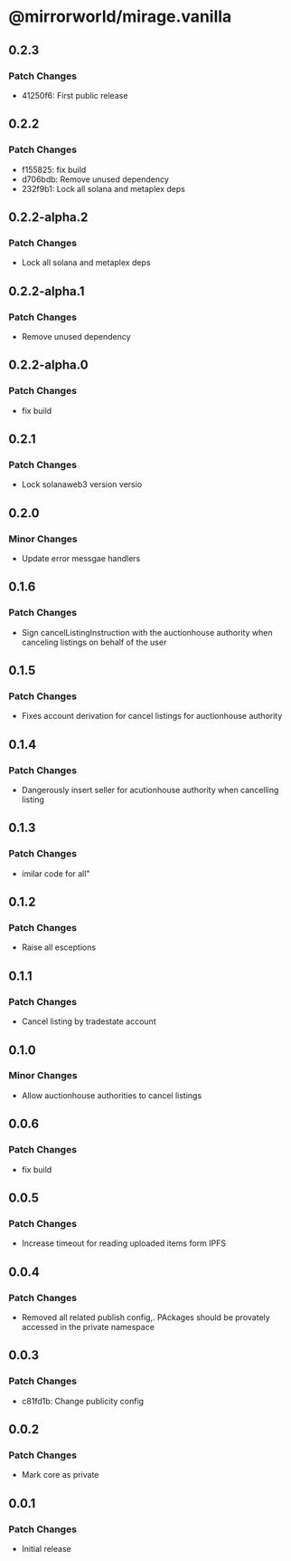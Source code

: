 # @mirrorworld/mirage.vanilla

## 0.2.3

### Patch Changes

- 41250f6: First public release

## 0.2.2

### Patch Changes

- f155825: fix build
- d706bdb: Remove unused dependency
- 232f9b1: Lock all solana and metaplex deps

## 0.2.2-alpha.2

### Patch Changes

- Lock all solana and metaplex deps

## 0.2.2-alpha.1

### Patch Changes

- Remove unused dependency

## 0.2.2-alpha.0

### Patch Changes

- fix build

## 0.2.1

### Patch Changes

- Lock solanaweb3 version versio

## 0.2.0

### Minor Changes

- Update error messgae handlers

## 0.1.6

### Patch Changes

- Sign cancelListingInstruction with the auctionhouse authority when canceling listings on behalf of the user

## 0.1.5

### Patch Changes

- Fixes account derivation for cancel listings for auctionhouse authority

## 0.1.4

### Patch Changes

- Dangerously insert seller for acutionhouse authority when cancelling listing

## 0.1.3

### Patch Changes

- imilar code for all"

## 0.1.2

### Patch Changes

- Raise all esceptions

## 0.1.1

### Patch Changes

- Cancel listing by tradestate account

## 0.1.0

### Minor Changes

- Allow auctionhouse authorities to cancel listings

## 0.0.6

### Patch Changes

- fix build

## 0.0.5

### Patch Changes

- Increase timeout for reading uploaded items form IPFS

## 0.0.4

### Patch Changes

- Removed all related publish config,. PAckages should be provately accessed in the private namespace

## 0.0.3

### Patch Changes

- c81fd1b: Change publicity config

## 0.0.2

### Patch Changes

- Mark core as private

## 0.0.1

### Patch Changes

- Initial release
